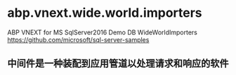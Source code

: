 # abp.vnext.wide.world.importers
ABP VNEXT for MS SqlServer2016 Demo DB  WideWorldImporters
https://github.com/microsoft/sql-server-samples
## 中间件是一种装配到应用管道以处理请求和响应的软件
